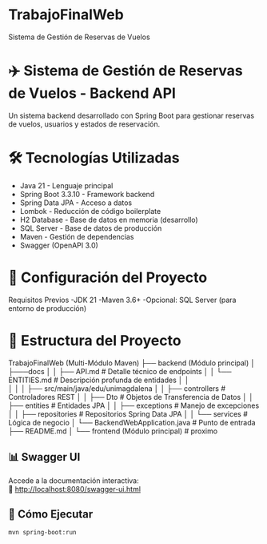 # TrabajoFinalWeb
Sistema de Gestión de Reservas de Vuelos
# ✈️ Sistema de Gestión de Reservas de Vuelos - Backend API
Un sistema backend desarrollado con Spring Boot para gestionar reservas de vuelos, usuarios y estados de reservación.

# 🛠️ Tecnologías Utilizadas
- Java 21 - Lenguaje principal
- Spring Boot 3.3.10 - Framework backend
- Spring Data JPA - Acceso a datos
- Lombok - Reducción de código boilerplate
- H2 Database - Base de datos en memoria (desarrollo)
- SQL Server - Base de datos de producción
- Maven - Gestión de dependencias
- Swagger (OpenAPI 3.0)

# 🚀 Configuración del Proyecto
Requisitos Previos
-JDK 21
-Maven 3.6+
-Opcional: SQL Server (para entorno de producción)

# 📂 Estructura del Proyecto 
TrabajoFinalWeb (Multi-Módulo Maven)
├── backend (Módulo principal)
│   ├───docs
│   │   ├── API.md                 # Detalle técnico de endpoints
│   │   └── ENTITIES.md            # Descripción profunda de entidades
│   │   
│   │ 
│   ├── src/main/java/edu/unimagdalena
│   │   ├── controllers      # Controladores REST
│   │   ├── Dto              # Objetos de Transferencia de Datos
│   │   ├── entities         # Entidades JPA
│   │   ├── exceptions       # Manejo de excepciones
│   │   ├── repositories     # Repositorios Spring Data JPA
│   │   └── services         # Lógica de negocio
│   └── BackendWebApplication.java # Punto de entrada
├── README.md
│
└── frontend (Módulo principal) # proximo

## 📊 Swagger UI
Accede a la documentación interactiva:  
🔗 [http://localhost:8080/swagger-ui.html](http://localhost:8080/swagger-ui.html)

## 🚀 Cómo Ejecutar
```bash
mvn spring-boot:run
```
